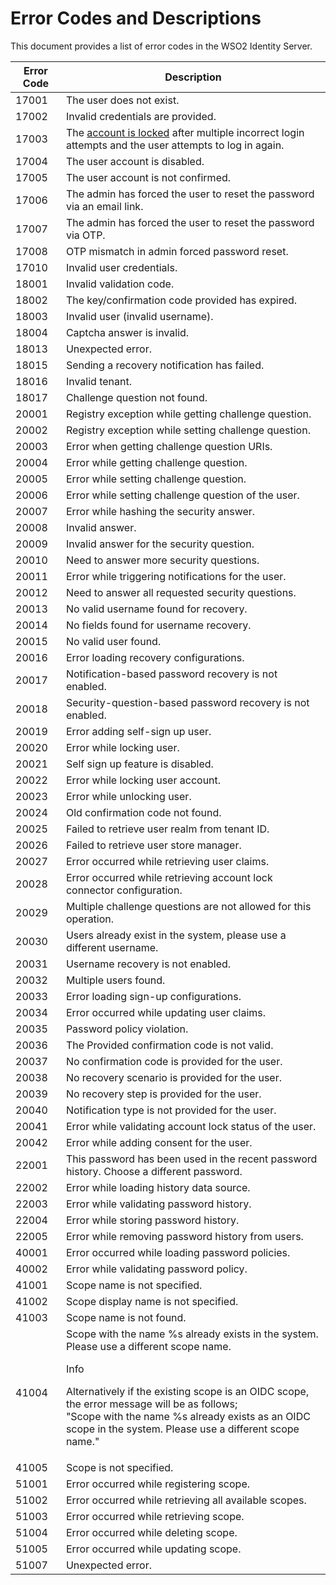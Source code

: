 # Error Codes and Descriptions

This document provides a list of error codes in the WSO2 Identity Server.

| Error Code | Description  |
|------------|--------------|
| 17001      | The user does not exist. |
| 17002      | Invalid credentials are provided.    |
| 17003      | The [account is locked]({{base_path}}/guides/user-accounts/account-security/login-attempts-security) after multiple incorrect login attempts and the user attempts to log in again.  |
| 17004      | The user account is disabled.    |
| 17005      | The user account is not confirmed.   |
| 17006      | The admin has forced the user to reset the password via an email link.   |
| 17007      | The admin has forced the user to reset the password via OTP. |
| 17008      | OTP mismatch in admin forced password reset. |
| 17010      | Invalid user credentials.    |
| 18001      | Invalid validation code. |
| 18002      | The key/confirmation code provided has expired.  |
| 18003      | Invalid user (invalid username). |
| 18004      | Captcha answer is invalid.   |
| 18013      | Unexpected error.    |
| 18015      | Sending a recovery notification has failed.   |
| 18016      | Invalid tenant.  |
| 18017      | Challenge question not found.    |
| 20001      | Registry exception while getting challenge question.  |
| 20002      | Registry exception while setting challenge question. |
| 20003      | Error when getting challenge question URIs.  |
| 20004      | Error while getting challenge question.  |
| 20005      | Error while setting challenge question.  |
| 20006      | Error while setting challenge question of the user.  |
| 20007      | Error while hashing the security answer. |
| 20008      | Invalid answer.  
| 20009      | Invalid answer for the security question.    |
| 20010      | Need to answer more security questions.  |
| 20011      | Error while triggering notifications for the user.   |
| 20012      | Need to answer all requested security questions. |
| 20013      | No valid username found for recovery.    |
| 20014      | No fields found for username recovery.   |
| 20015      | No valid user found. |
| 20016      | Error loading recovery configurations.   |
| 20017      | Notification-based password recovery is not enabled. |
| 20018      | Security-question-based password recovery is not enabled.    |
| 20019      | Error adding self-sign up user.  |
| 20020      | Error while locking user.    |
| 20021      | Self sign up feature is disabled.    |
| 20022      | Error while locking user account.    |
| 20023      | Error while unlocking user.  |
| 20024      | Old confirmation code not found. |
| 20025      | Failed to retrieve user realm from tenant ID.    |
| 20026      | Failed to retrieve user store manager.   |
| 20027      | Error occurred while retrieving user claims. |
| 20028      | Error occurred while retrieving account lock connector configuration.    |
| 20029      | Multiple challenge questions are not allowed for this operation.  |
| 20030      | Users already exist in the system, please use a different username.  |
| 20031      | Username recovery is not enabled.    |
| 20032      | Multiple users found.    |
| 20033      | Error loading sign-up configurations.    |
| 20034      | Error occurred while updating user claims.   |
| 20035      | Password policy violation.   |
| 20036      | The Provided confirmation code is not valid. |
| 20037      | No confirmation code is provided for the user.   |
| 20038      | No recovery scenario is provided for the user.   |
| 20039      | No recovery step is provided for the user.   |
| 20040      | Notification type is not provided for the user.  |
| 20041      | Error while validating account lock status of the user.  |
| 20042      | Error while adding consent for the user. |
| 22001      | This password has been used in the recent password history. Choose a different password. |
| 22002      | Error while loading history data source. |
| 22003      | Error while validating password history. |
| 22004      | Error while storing password history.    |
| 22005      | Error while removing password history from users.    |
| 40001      | Error occurred while loading password policies.  |
| 40002      | Error while validating password policy.  |
| 41001      | Scope name is not specified. |
| 41002      | Scope display name is not specified. |
| 41003      | Scope name is not found. |
| 41004      | Scope with the name %s already exists in the system. Please use a different scope name.<br> <div class="admonition info"><p class="admonition-title">Info</p> <p>Alternatively if the existing scope is an OIDC scope, the error message will be as follows;<br>"Scope with the name %s already exists as an OIDC scope in the system. Please use a different scope name."</p></div> |
| 41005      | Scope is not specified.  |
| 51001      | Error occurred while registering scope.  |
| 51002      | Error occurred while retrieving all available scopes.    |
| 51003      | Error occurred while retrieving scope.   |
| 51004      | Error occurred while deleting scope. |
| 51005      | Error occurred while updating scope. |
| 51007      | Unexpected error.    |
